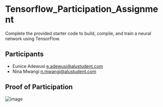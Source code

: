 # Tensorflow_Participation_Assignment
Complete the provided starter code to build, compile, and train a neural network using TensorFlow.

## Participants
- Eunice Adewusi [e.adewusi@alustudent.com](e.adewusi@alustudent.com)
- Nina Mwangi [n.mwangi@alustudent.com](n.mwangi@alustudent.com)

## Proof of Participation

![image](https://github.com/user-attachments/assets/2b61635a-f0db-48d2-95e8-98e631b95b6a)
